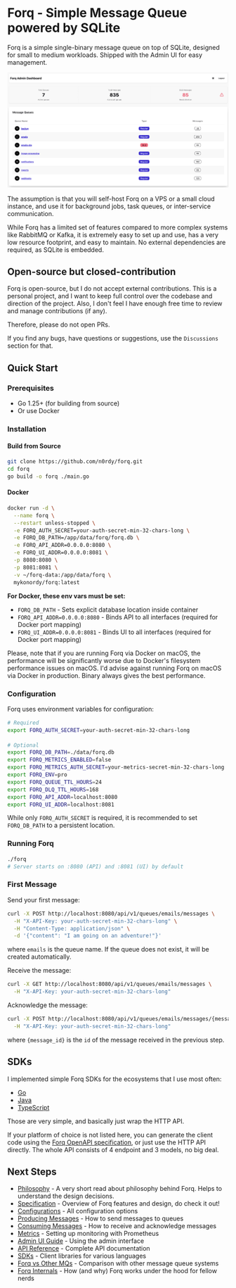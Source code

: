 # Forq - Simple Message Queue powered by SQLite

Forq is a simple single-binary message queue on top of SQLite, designed for small to medium workloads. Shipped with the Admin UI for easy management.

![Forq Admin UI Screenshot](https://raw.githubusercontent.com/n0rdy/forq/refs/heads/main/site/assets/images/banner-light.png)

The assumption is that you will self-host Forq on a VPS or a small cloud instance, and use it for background jobs, task queues, or inter-service communication.

While Forq has a limited set of features compared to more complex systems like RabbitMQ or Kafka, it is extremely easy to set up and use, has a very low resource footprint, and easy to maintain. 
No external dependencies are required, as SQLite is embedded.

## Open-source but closed-contribution

Forq is open-source, but I do not accept external contributions.
This is a personal project, and I want to keep full control over the codebase and direction of the project.
Also, I don't feel I have enough free time to review and manage contributions (if any).

Therefore, please do not open PRs.

If you find any bugs, have questions or suggestions, use the `Discussions` section for that.

## Quick Start

### Prerequisites

- Go 1.25+ (for building from source)
- Or use Docker

### Installation

#### Build from Source

```bash
git clone https://github.com/n0rdy/forq.git
cd forq
go build -o forq ./main.go
```

#### Docker

```bash
docker run -d \
  --name forq \
  --restart unless-stopped \
  -e FORQ_AUTH_SECRET=your-auth-secret-min-32-chars-long \
  -e FORQ_DB_PATH=/app/data/forq/forq.db \
  -e FORQ_API_ADDR=0.0.0.0:8080 \
  -e FORQ_UI_ADDR=0.0.0.0:8081 \
  -p 8080:8080 \
  -p 8081:8081 \
  -v ~/forq-data:/app/data/forq \
  mykonordy/forq:latest
```

**For Docker, these env vars must be set:**
- `FORQ_DB_PATH` - Sets explicit database location inside container
- `FORQ_API_ADDR=0.0.0.0:8080` - Binds API to all interfaces (required for Docker port mapping)
- `FORQ_UI_ADDR=0.0.0.0:8081` - Binds UI to all interfaces (required for Docker port mapping)

Please, note that if you are running Forq via Docker on macOS, the performance will be significantly worse due to Docker's filesystem performance issues on macOS.
I'd advise against running Forq on macOS via Docker in production. Binary always gives the best performance.

### Configuration

Forq uses environment variables for configuration:

```bash
# Required
export FORQ_AUTH_SECRET=your-auth-secret-min-32-chars-long                # to use for API and Admin UI authentication

# Optional
export FORQ_DB_PATH=./data/forq.db                                        # Default: OS-specific location
export FORQ_METRICS_ENABLED=false                                         # true|false (default: false)
export FORQ_METRICS_AUTH_SECRET=your-metrics-secret-min-32-chars-long     # required if FORQ_METRICS_ENABLED is true
export FORQ_ENV=pro                                                       # local|pro (default: pro)
export FORQ_QUEUE_TTL_HOURS=24                                            # Default: 24 hours
export FORQ_DLQ_TTL_HOURS=168                                             # Default: 168 hours (7 days)
export FORQ_API_ADDR=localhost:8080                                       # Default: localhost:8080
export FORQ_UI_ADDR=localhost:8081                                        # Default: localhost:8081
```

While only `FORQ_AUTH_SECRET` is required, it is recommended to set `FORQ_DB_PATH` to a persistent location.

### Running Forq

```bash
./forq
# Server starts on :8080 (API) and :8081 (UI) by default
```

### First Message

Send your first message:

```bash
curl -X POST http://localhost:8080/api/v1/queues/emails/messages \
  -H "X-API-Key: your-auth-secret-min-32-chars-long" \
  -H "Content-Type: application/json" \
  -d '{"content": "I am going on an adventure!"}'
```

where `emails` is the queue name. If the queue does not exist, it will be created automatically.

Receive the message:

```bash
curl -X GET http://localhost:8080/api/v1/queues/emails/messages \
  -H "X-API-Key: your-auth-secret-min-32-chars-long"
```

Acknowledge the message:

```bash
curl -X POST http://localhost:8080/api/v1/queues/emails/messages/{message_id}/ack \
  -H "X-API-Key: your-auth-secret-min-32-chars-long"
```

where `{message_id}` is the `id` of the message received in the previous step.

## SDKs

I implemented simple Forq SDKs for the ecosystems that I use most often:

- [Go](https://github.com/n0rdy/forq-sdk-go)
- [Java](https://github.com/n0rdy/forq-sdk-java)
- [TypeScript](https://github.com/n0rdy/forq-sdk-typescript)

Those are very simple, and basically just wrap the HTTP API.

If your platform of choice is not listed here, you can generate the client code using the [Forq OpenAPI specification](https://github.com/n0rdy/forq/blob/main/openapi.yaml),
or just use the HTTP API directly. The whole API consists of 4 endpoint and 3 models, no big deal.

## Next Steps

- [Philosophy](https://forq.sh/documentation-portal/docs/guides/philosophy/) - A very short read about philosophy behind Forq. Helps to understand the design decisions.
- [Specification](https://forq.sh/documentation-portal/docs/guides/specification/) - Overview of Forq features and design, do check it out!
- [Configurations](https://forq.sh/documentation-portal/docs/guides/configurations/) - All configuration options
- [Producing Messages](https://forq.sh/documentation-portal/docs/guides/producing-messages/) - How to send messages to queues
- [Consuming Messages](https://forq.sh/documentation-portal/docs/guides/consuming-messages/) - How to receive and acknowledge messages
- [Metrics](https://forq.sh/documentation-portal/docs/guides/metrics/) - Setting up monitoring with Prometheus
- [Admin UI Guide](https://forq.sh/documentation-portal/docs/guides/admin-ui/) - Using the admin interface
- [API Reference](https://forq.sh/documentation-portal/docs/reference/api/) - Complete API documentation
- [SDKs](https://forq.sh/documentation-portal/docs/reference/sdks/) - Client libraries for various languages
- [Forq vs Other MQs](https://forq.sh/documentation-portal/docs/guides/forq-vs-other-mqs/) - Comparison with other message queue systems
- [Forq Internals](https://forq.sh/documentation-portal/docs/guides/internals/) - How (and why) Forq works under the hood for fellow nerds
